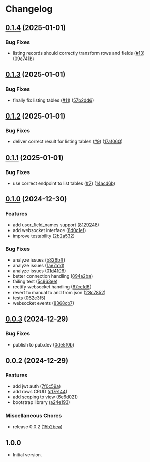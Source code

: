 # Changelog

## [0.1.4](https://github.com/cedricziel/baserow-dart/compare/v0.1.3...v0.1.4) (2025-01-01)


### Bug Fixes

* listing records should correctly transform rows and fields ([#13](https://github.com/cedricziel/baserow-dart/issues/13)) ([09e741b](https://github.com/cedricziel/baserow-dart/commit/09e741b84690314c21baf82dcd59390b71010415))

## [0.1.3](https://github.com/cedricziel/baserow-dart/compare/v0.1.2...v0.1.3) (2025-01-01)


### Bug Fixes

* finally fix listing tables ([#11](https://github.com/cedricziel/baserow-dart/issues/11)) ([57b2dd6](https://github.com/cedricziel/baserow-dart/commit/57b2dd69db77bef551e10cb96654946055355620))

## [0.1.2](https://github.com/cedricziel/baserow-dart/compare/v0.1.1...v0.1.2) (2025-01-01)


### Bug Fixes

* deliver correct result for listing tables ([#9](https://github.com/cedricziel/baserow-dart/issues/9)) ([17af060](https://github.com/cedricziel/baserow-dart/commit/17af060c979fe7235b881b76f2084411b00d7ab7))

## [0.1.1](https://github.com/cedricziel/baserow-dart/compare/v0.1.0...v0.1.1) (2025-01-01)


### Bug Fixes

* use correct endpoint to list tables ([#7](https://github.com/cedricziel/baserow-dart/issues/7)) ([14acd6b](https://github.com/cedricziel/baserow-dart/commit/14acd6b98afb99d1f4d8e8bdf3db186903d2e794))

## [0.1.0](https://github.com/cedricziel/baserow-dart/compare/v0.0.3...v0.1.0) (2024-12-30)


### Features

* add user_field_names support ([8129248](https://github.com/cedricziel/baserow-dart/commit/8129248a59b77b6d0645a36847ab2f79e3364a5c))
* add websocket interface ([8d0c1ef](https://github.com/cedricziel/baserow-dart/commit/8d0c1ef5f615bc44e826d3d715edc1c0b9392aa2))
* improve testability ([2b2a532](https://github.com/cedricziel/baserow-dart/commit/2b2a5325b826df7291da5a0b4625a7c5aa906fa2))


### Bug Fixes

* analyze issues ([b826bff](https://github.com/cedricziel/baserow-dart/commit/b826bffe7fbc0915a3a92a8e2ec23666cb81c5ad))
* analyze issues ([1ae7a1d](https://github.com/cedricziel/baserow-dart/commit/1ae7a1dc7eea11b41510d311ebd1802c6f22ca08))
* analyze issues ([01d4106](https://github.com/cedricziel/baserow-dart/commit/01d4106fdb9361ad7158b8aa85d22ca185670dc4))
* better connection handling ([894a2ba](https://github.com/cedricziel/baserow-dart/commit/894a2ba57470d3c5f300f0688b9800be4c6b6751))
* failing test ([5c963ee](https://github.com/cedricziel/baserow-dart/commit/5c963ee8d5698a8269167d6a5c617d9128a2eb9c))
* rectify websocket handling ([67cefd6](https://github.com/cedricziel/baserow-dart/commit/67cefd65f033861320146aec11c51cfbac74136c))
* revert to manual to and from json ([23c7852](https://github.com/cedricziel/baserow-dart/commit/23c78527d0805b8660ed0cf6630149add18b3d66))
* tests ([062e3f5](https://github.com/cedricziel/baserow-dart/commit/062e3f57f0eafdb90b93659a7392d1b5a7b6561c))
* websocket events ([8368cb7](https://github.com/cedricziel/baserow-dart/commit/8368cb749de8adaecf31604678b21709e27c15a1))

## [0.0.3](https://github.com/cedricziel/baserow-dart/compare/v0.0.2...v0.0.3) (2024-12-29)


### Bug Fixes

* publish to pub.dev ([0de5f0b](https://github.com/cedricziel/baserow-dart/commit/0de5f0bd114fa40d7b384d6c8bbec31955e928ab))

## 0.0.2 (2024-12-29)


### Features

* add jwt auth ([7f0c59a](https://github.com/cedricziel/baserow-dart/commit/7f0c59ae37e3127f4791dfd41a35aa718e5e21fe))
* add rows CRUD ([c17e144](https://github.com/cedricziel/baserow-dart/commit/c17e1449e295d4ee924250a157794d0169c14a80))
* add scoping to view ([6e6d021](https://github.com/cedricziel/baserow-dart/commit/6e6d021dedeee63cdbea372066ca123a28eccbfd))
* bootstrap library ([a24e193](https://github.com/cedricziel/baserow-dart/commit/a24e1931eb7ed892e5c9cac03664c299728d1bdc))


### Miscellaneous Chores

* release 0.0.2 ([15b2bea](https://github.com/cedricziel/baserow-dart/commit/15b2bea218d8e377021fa60c7a41251d528df48c))

## 1.0.0

- Initial version.
